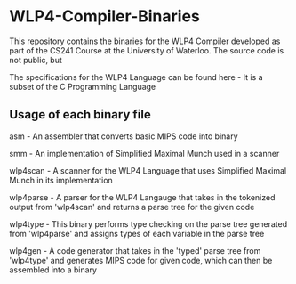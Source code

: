 # WLP4-Compiler-Binaries

This repository contains the binaries for the WLP4 Compiler developed as part of the CS241 Course at the University of Waterloo. The source code is not public, but 

The specifications for the WLP4 Language can be found here - It is a subset of the C Programming Language

## Usage of each binary file

asm - An assembler that converts basic MIPS code into binary

smm - An implementation of Simplified Maximal Munch used in a scanner

wlp4scan - A scanner for the WLP4 Language that uses Simplified Maximal Munch in its implementation

wlp4parse - A parser for the WLP4 Langauge that takes in the tokenized output from 'wlp4scan' and returns a parse tree for the given code

wlp4type - This binary performs type checking on the parse tree generated from 'wlp4parse' and assigns types of each variable in the parse tree

wlp4gen - A code generator that takes in the 'typed' parse tree from 'wlp4type' and generates MIPS code for given code, which can then be assembled into a binary
